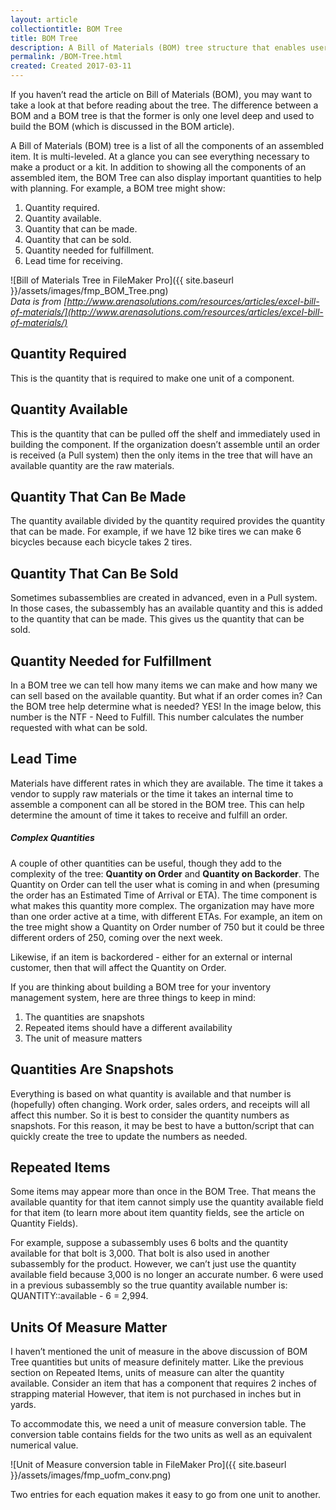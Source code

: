 ```yaml
---
layout: article
collectiontitle: BOM Tree
title: BOM Tree
description: A Bill of Materials (BOM) tree structure that enables users to see all products components at once.
permalink: /BOM-Tree.html
created: Created 2017-03-11
---
```

If you haven’t read the article on Bill of Materials (BOM), you may want to take a look at that before reading about the tree.  The difference between a BOM and a BOM tree is that the former is only one level deep and used to build the BOM (which is discussed in the BOM article).

A Bill of Materials (BOM) tree is a list of all the components of an assembled item.  It is multi-leveled.  At a glance you can see everything necessary to make a product or a kit.  In addition to showing all the components of an assembled item, the BOM Tree can also display important quantities to help with planning.  For example, a BOM tree might show:  

1. Quantity required.
2. Quantity available.
3. Quantity that can be made.
4. Quantity that can be sold.
5. Quantity needed for fulfillment.
6. Lead time for receiving.

![Bill of Materials Tree in FileMaker Pro]({{ site.baseurl }}/assets/images/fmp_BOM_Tree.png)<br />
*Data is from [http://www.arenasolutions.com/resources/articles/excel-bill-of-materials/](http://www.arenasolutions.com/resources/articles/excel-bill-of-materials/)*

## Quantity Required

This is the quantity that is required to make one unit of a component.

## Quantity Available

This is the quantity that can be pulled off the shelf and immediately used in building the component.  If the organization doesn’t assemble until an order is received (a Pull system) then the only items in the tree that will have an available quantity are the raw materials.



## Quantity That Can Be Made

The quantity available divided by the quantity required provides the quantity that can be made.  For example, if we have 12 bike tires we can make 6 bicycles because each bicycle takes 2 tires.

## Quantity That Can Be Sold

Sometimes subassemblies are created in advanced, even in a Pull system.  In those cases, the subassembly has an available quantity and this is added to the quantity that can be made.  This gives us the quantity that can be sold.



## Quantity Needed for Fulfillment

In a BOM tree we can tell how many items we can make and how many we can sell based on the available quantity.  But what if an order comes in?  Can the BOM tree help determine what is needed?  YES!  In the image below, this number is the NTF - Need to Fulfill.  This number calculates the number requested with what can be sold.



## Lead Time

Materials have different rates in which they are available.  The time it takes a vendor to supply raw materials or the time it takes an internal time to assemble a component can all be stored in the BOM tree.  This can help determine the amount of time it takes to receive and fulfill an order.

##### Complex Quantities

A couple of other quantities can be useful, though they add to the complexity of the tree: **Quantity on Order** and **Quantity on Backorder**.  The Quantity on Order can tell the user what is coming in and when (presuming the order has an Estimated Time of Arrival or ETA).  The time component is what makes this quantity more complex.  The organization may have more than one order active at a time, with different ETAs.  For example, an item on the tree might show a Quantity on Order number of 750 but it could be three different orders of 250, coming over the next week.

Likewise, if an item is backordered - either for an external or internal customer, then that will affect the Quantity on Order.

If you are thinking about building a BOM tree for your inventory management system, here are three things to keep in mind:

1. The quantities are snapshots
2. Repeated items should have a different availability
3. The unit of measure matters

## Quantities Are Snapshots

Everything is based on what quantity is available and that number is (hopefully) often changing.  Work order, sales orders, and receipts will all affect this number.  So it is best to consider the quantity numbers as snapshots.  For this reason, it may be best to have a button/script that can quickly create the tree to update the numbers as needed.



## Repeated Items

Some items may appear more than once in the BOM Tree.  That means the available quantity for that item cannot simply use the quantity available field for that item (to learn more about item quantity fields, see the article on Quantity Fields).

For example, suppose a subassembly uses 6 bolts and the quantity available for that bolt is 3,000.  That bolt is also used in another subassembly for the product.  However, we can’t just use the quantity available field because 3,000 is no longer an accurate number.  6 were used in a previous subassembly so the true quantity available number is: <br>
QUANTITY::available - 6 = 2,994.

## Units Of Measure Matter

I haven’t mentioned the unit of measure in the above discussion of BOM Tree quantities but units of measure definitely matter.  Like the previous section on Repeated Items, units of measure can alter the quantity available.  Consider an item that has a component that requires 2 inches of strapping material  However, that item is not purchased in inches but in yards.

To accommodate this, we need a unit of measure conversion table.  The conversion table contains fields for the two units as well as an equivalent numerical value.

![Unit of Measure conversion table in FileMaker Pro]({{ site.baseurl }}/assets/images/fmp_uofm_conv.png)

Two entries for each equation makes it easy to go from one unit to another.
